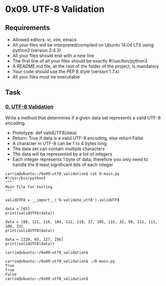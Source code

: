 # 0x09. UTF-8 Validation
## Requirements
  -  Allowed editors: vi, vim, emacs
  -  All your files will be interpreted/compiled on Ubuntu 14.04 LTS using python3 (version 3.4.3)
  -  All your files should end with a new line
  -  The first line of all your files should be exactly #!/usr/bin/python3
  -  A README.md file, at the root of the folder of the project, is mandatory
  -  Your code should use the PEP 8 style (version 1.7.x)
  -  All your files must be executable

## Task
### [0. UTF-8 Validation](./0-validate_utf8.py)
Write a method that determines if a given data set represents a valid UTF-8 encoding.

  -  Prototype: def validUTF8(data)
  -  Return: True if data is a valid UTF-8 encoding, else return False
  -  A character in UTF-8 can be 1 to 4 bytes long
  -  The data set can contain multiple characters
  -  The data will be represented by a list of integers
  -  Each integer represents 1 byte of data, therefore you only need to handle the 8 least significant bits of each integer
```
carrie@ubuntu:~/0x09-utf8_validation$ cat 0-main.py
#!/usr/bin/python3
"""
Main file for testing
"""

validUTF8 = __import__('0-validate_utf8').validUTF8

data = [65]
print(validUTF8(data))

data = [80, 121, 116, 104, 111, 110, 32, 105, 115, 32, 99, 111, 111, 108, 33]
print(validUTF8(data))

data = [229, 65, 127, 256]
print(validUTF8(data))

carrie@ubuntu:~/0x09-utf8_validation$

carrie@ubuntu:~/0x09-utf8_validation$ ./0-main.py
True
True
False
carrie@ubuntu:~/0x09-utf8_validation$
```
